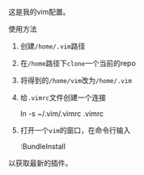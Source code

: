 这是我的vim配置。

使用方法

1. 创建`/home/.vim`路径
2. 在`/home`路径下`clone`一个当前的repo
3. 将得到的`/home/vim`改为`/home/.vim`
4. 给`.vimrc`文件创建一个连接

    ln -s ~/.vim/.vimrc .vimrc

5. 打开一个`vim`的窗口，在命令行输入

    :BundleInstall

以获取最新的插件。

